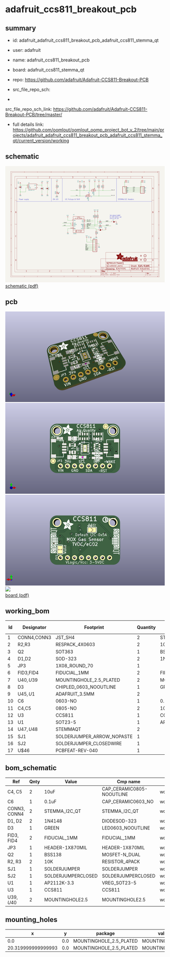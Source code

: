 # adafruit_ccs811_breakout_pcb
 
## summary 
* id: adafruit_adafruit_ccs811_breakout_pcb_adafruit_ccs811_stemma_qt
* user: adafruit
* name: adafruit_ccs811_breakout_pcb
* board: adafruit_ccs811_stemma_qt
* repo: https://github.com/adafruit/Adafruit-CCS811-Breakout-PCB



* src_file_repo_sch: 
*
 src_file_repo_sch_link: https://github.com/adafruit/Adafruit-CCS811-Breakout-PCB/tree/master/
* full details link: https://github.com/oomlout/oomlout_oomp_project_bot_v_2/tree/main/projects/adafruit_adafruit_ccs811_breakout_pcb_adafruit_ccs811_stemma_qt/current_version/working  

## schematic  
![](working_schematic_600.png)  
[schematic (pdf)](working_schematic.pdf)  

## pcb  
![](working_3d_600.png) 
![](working_3d_front_600.png)  
![](working_3d_back_600.png)  
![](working_600.png)  
[board (pdf)](working.pdf)  

## working_bom
| Id | Designator | Footprint | Quantity | Designation | Supplier and ref |  | None | 
| --- | --- | --- | --- | --- | --- | --- | --- | 
| 1 | CONN4,CONN3 | JST_SH4 | 2 | STEMMA_I2C_QT |  |  | [''] | 
| 2 | R2,R3 | RESPACK_4X0603 | 2 | 10K |  |  | [''] | 
| 3 | Q2 | SOT363 | 1 | BSS138 |  |  | [''] | 
| 4 | D1,D2 | SOD-323 | 2 | 1N4148 |  |  | [''] | 
| 5 | JP3 | 1X08_ROUND_70 | 1 |  |  |  | [''] | 
| 6 | FID3,FID4 | FIDUCIAL_1MM | 2 | FIDUCIAL_1MM |  |  | [''] | 
| 7 | U$40,U$39 | MOUNTINGHOLE_2.5_PLATED | 2 | MOUNTINGHOLE2.5 |  |  | [''] | 
| 8 | D3 | CHIPLED_0603_NOOUTLINE | 1 | GREEN |  |  | [''] | 
| 9 | U$45,U$1 | ADAFRUIT_3.5MM | 2 |  |  |  | [''] | 
| 10 | C6 | 0603-NO | 1 | 0.1uF |  |  | [''] | 
| 11 | C4,C5 | 0805-NO | 2 | 10uF |  |  | [''] | 
| 12 | U3 | CCS811 | 1 | CCS811 |  |  | [''] | 
| 13 | U1 | SOT23-5 | 1 | AP2112K-3.3 |  |  | [''] | 
| 14 | U$47,U$48 | STEMMAQT | 2 |  |  |  | [''] | 
| 15 | SJ1 | SOLDERJUMPER_ARROW_NOPASTE | 1 |  |  |  | [''] | 
| 16 | SJ2 | SOLDERJUMPER_CLOSEDWIRE | 1 |  |  |  | [''] | 
| 17 | U$46 | PCBFEAT-REV-040 | 1 |  |  |  | [''] | 


## bom_schematic
| Ref | Qnty | Value | Cmp name | Footprint | Description | Vendor | DNP | 
| --- | --- | --- | --- | --- | --- | --- | --- | 
| C4, C5 | 2 | 10uF | CAP_CERAMIC0805-NOOUTLINE | working:0805-NO |  |  |  | 
| C6 | 1 | 0.1uF | CAP_CERAMIC0603_NO | working:0603-NO |  |  |  | 
| CONN3, CONN4 | 2 | STEMMA_I2C_QT | STEMMA_I2C_QT | working:JST_SH4 |  |  |  | 
| D1, D2 | 2 | 1N4148 | DIODESOD-323 | working:SOD-323 |  |  |  | 
| D3 | 1 | GREEN | LED0603_NOOUTLINE | working:CHIPLED_0603_NOOUTLINE |  |  |  | 
| FID3, FID4 | 2 | FIDUCIAL_1MM | FIDUCIAL_1MM | working:FIDUCIAL_1MM |  |  |  | 
| JP3 | 1 | HEADER-1X870MIL | HEADER-1X870MIL | working:1X08_ROUND_70 |  |  |  | 
| Q2 | 1 | BSS138 | MOSFET-N_DUAL | working:SOT363 |  |  |  | 
| R2, R3 | 2 | 10K | RESISTOR_4PACK | working:RESPACK_4X0603 |  |  |  | 
| SJ1 | 1 | SOLDERJUMPER | SOLDERJUMPER | working:SOLDERJUMPER_ARROW_NOPASTE |  |  |  | 
| SJ2 | 1 | SOLDERJUMPERCLOSED | SOLDERJUMPERCLOSED | working:SOLDERJUMPER_CLOSEDWIRE |  |  |  | 
| U1 | 1 | AP2112K-3.3 | VREG_SOT23-5 | working:SOT23-5 |  |  |  | 
| U3 | 1 | CCS811 | CCS811 | working:CCS811 |  |  |  | 
| U$39, U$40 | 2 | MOUNTINGHOLE2.5 | MOUNTINGHOLE2.5 | working:MOUNTINGHOLE_2.5_PLATED |  |  |  | 


## mounting_holes
| x | y | package | value | ref | size | 
| --- | --- | --- | --- | --- | --- | 
| 0.0 | 0.0 | MOUNTINGHOLE_2.5_PLATED | MOUNTINGHOLE2.5 | U$39 | m3 | 
| 20.319999999999993 | 0.0 | MOUNTINGHOLE_2.5_PLATED | MOUNTINGHOLE2.5 | U$40 | m3 | 


